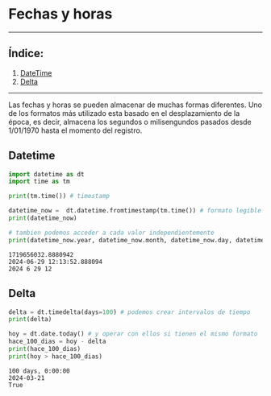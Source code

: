 # Fechas y horas

---

## Índice: 

1. [DateTime](#datetime)
2. [Delta](#timestamp)

---

Las fechas y horas se pueden almacenar de muchas formas diferentes. Uno de los formatos más utilizado esta basado en el desplazamiento de la época, es decir, almacena los segundos o milisengundos pasados desde 1/01/1970 hasta el momento del registro.

## Datetime

```python
import datetime as dt
import time as tm
```

<a id="datetime"></a>

```python
print(tm.time()) # timestamp

datetime_now =  dt.datetime.fromtimestamp(tm.time()) # formato legible
print(datetime_now)

# tambien podemos acceder a cada valor independientemente
print(datetime_now.year, datetime_now.month, datetime_now.day, datetime_now.hour)
```

    1719656032.8880942
    2024-06-29 12:13:52.888094
    2024 6 29 12
    


<a id="timestamp"></a>

## Delta

```python
delta = dt.timedelta(days=100) # podemos crear intervalos de tiempo
print(delta)

hoy = dt.date.today() # y operar con ellos si tienen el mismo formato
hace_100_dias = hoy - delta 
print(hace_100_dias)
print(hoy > hace_100_dias)
```

    100 days, 0:00:00
    2024-03-21
    True
    
